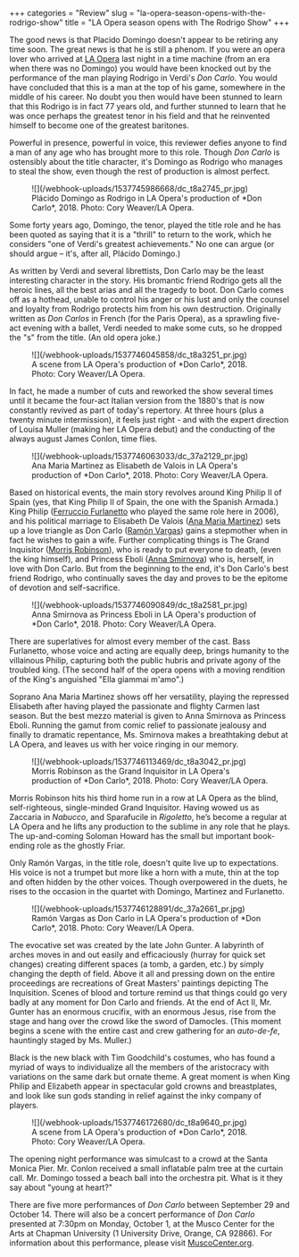 +++
categories = "Review"
slug = "la-opera-season-opens-with-the-rodrigo-show"
title = "LA Opera season opens with The Rodrigo Show"
+++

The good news is that Placido Domingo doesn't appear to be retiring any time soon. The great news is that he is still a phenom. If you were an opera lover who arrived at [LA Opera](/scene/companies/los-angeles-opera/) last night in a time machine (from an era when there was no Domingo) you would have been knocked out by the performance of the man playing Rodrigo in Verdi's *Don Carlo*. You would have concluded that this is a man at the top of his game, somewhere in the middle of his career. No doubt you then would have been stunned to learn that this Rodrigo is in fact 77 years old, and further stunned to learn that he was once perhaps the greatest tenor in his field and that he reinvented himself to become one of the greatest baritones. 

Powerful in presence, powerful in voice, this reviewer defies anyone to find a man of any age who has brought more to this role. Though *Don Carlo* is ostensibly about the title character, it's Domingo as Rodrigo who manages to steal the show, even though the rest of production is almost perfect. 

<figure data-type="image">
![](/webhook-uploads/1537745986668/dc_t8a2745_pr.jpg)
<figcaption>Plácido Domingo as Rodrigo in LA Opera's production of *Don Carlo*, 2018. Photo: Cory Weaver/LA Opera.</figcaption>
</figure>

Some forty years ago, Domingo, the tenor, played the title role and he has been quoted as saying that it is a "thrill" to return to the work, which he considers "one of Verdi's greatest achievements." No one can argue (or should argue – it's, after all, Plácido Domingo.)

As written by Verdi and several librettists, Don Carlo may be the least interesting character in the story. His bromantic friend Rodrigo gets all the heroic lines, all the best arias and all the tragedy to boot.  Don Carlo comes off as a hothead, unable to control his anger or his lust and only the counsel and loyalty from Rodrigo protects him from his own destruction. Originally written as *Don Carlos* in French (for the Paris Opera), as a sprawling five-act evening with a ballet, Verdi needed to make some cuts, so he dropped the "s" from the title. (An old opera joke.)

<figure data-type="image">
![](/webhook-uploads/1537746045858/dc_t8a3251_pr.jpg)
<figcaption>A scene from LA Opera's production of *Don Carlo*, 2018. Photo: Cory Weaver/LA Opera.</figcaption>
</figure>

In fact, he made a number of cuts and reworked the show several times until it became the four-act Italian version from the 1880's that is now constantly revived as part of today's repertory. At three hours (plus a twenty minute intermission), it feels just right - and with the expert direction of Louisa Muller (making her LA Opera debut) and the conducting of the always august James Conlon, time flies.

<figure data-type="image">
![](/webhook-uploads/1537746063033/dc_37a2129_pr.jpg)
<figcaption>Ana Maria Martinez as Elisabeth de Valois in LA Opera's production of *Don Carlo*, 2018. Photo: Cory Weaver/LA Opera.</figcaption>
</figure>

Based on historical events, the main story revolves around King Philip II of Spain (yes, that King Philip II of Spain, the one with the Spanish Armada.) King Philip ([Ferruccio Furlanetto](/scene/people/ferruccio-furlanetto/) who played the same role here in 2006), and his political marriage to Elisabeth De Valois ([Ana Maria Martinez](/scene/people/ana-maria-martinez/)) sets up a love triangle as Don Carlo ([Ramón Vargas](/scene/people/ramon-vargas/)) gains a stepmother when in fact he wishes to gain a wife. Further complicating things is The Grand Inquisitor ([Morris Robinson](/scene/people/morris-robinson/)), who is ready to put everyone to death, (even the king himself), and Princess Eboli ([Anna Smirnova](/scene/people/anna-smirnova/)) who is, herself, in love with Don Carlo. But from the beginning to the end, it's Don Carlo's best friend Rodrigo, who continually saves the day and proves to be the epitome of devotion and self-sacrifice. 

<figure data-type="image">
![](/webhook-uploads/1537746090849/dc_t8a2581_pr.jpg)
<figcaption>Anna Smirnova as Princess Eboli in LA Opera's production of *Don Carlo*, 2018. Photo: Cory Weaver/LA Opera.</figcaption>
</figure>

There are superlatives for almost every member of the cast. Bass Furlanetto, whose voice and acting are equally deep, brings humanity to the villainous Philip, capturing both the public hubris and private agony of the troubled king. (The second half of the opera opens with a moving rendition of the King's anguished "Ella giammai m'amo".)	

Soprano Ana Maria Martinez shows off her versatility, playing the repressed Elisabeth after having played the passionate and flighty Carmen last season. But the best mezzo material is given to Anna Smirnova as Princess Eboli. Running the gamut from comic relief to passionate jealousy and finally to dramatic repentance, Ms. Smirnova makes a breathtaking debut at LA Opera, and leaves us with her voice ringing in our memory.

<figure data-type="image">
![](/webhook-uploads/1537746113469/dc_t8a3042_pr.jpg)
<figcaption>Morris Robinson as the Grand Inquisitor in LA Opera's production of *Don Carlo*, 2018. Photo: Cory Weaver/LA Opera.</figcaption>
</figure>

Morris Robinson hits his third home run in a row at LA Opera as the blind, self-righteous, single-minded Grand Inquisitor.  Having wowed us as Zaccaria in *Nabucco*, and Sparafucile in *Rigoletto*, he’s become a regular at LA Opera and he lifts any production to the sublime in any role that he plays. The up-and-coming Soloman Howard has the small but important book-ending role as the ghostly Friar.

Only Ramón Vargas, in the title role, doesn't quite live up to expectations. His voice is not a trumpet but more like a horn with a mute, thin at the top and often hidden by the other voices. Though overpowered in the duets, he rises to the occasion in the quartet with Domingo, Martinez and Furlanetto.

<figure data-type="image">
![](/webhook-uploads/1537746128891/dc_37a2661_pr.jpg)
<figcaption>Ramón Vargas as Don Carlo in LA Opera's production of *Don Carlo*, 2018. Photo: Cory Weaver/LA Opera.</figcaption>
</figure>

The evocative set was created by the late John Gunter.  A labyrinth of arches moves in and out easily and efficaciously (hurray for quick set changes) creating different spaces (a tomb, a garden, etc.) by simply changing the depth of field.  Above it all and pressing down on the entire proceedings are recreations of Great Masters' paintings depicting The Inquisition. Scenes of blood and torture remind us that things could go very badly at any moment for Don Carlo and friends. At the end of Act II, Mr. Gunter has an enormous crucifix, with an enormous Jesus, rise from the stage and hang over the crowd like the sword of Damocles. (This moment begins a scene with the entire cast and crew gathering for an *auto-de-fe*, hauntingly staged by Ms. Muller.)

Black is the new black with Tim Goodchild's costumes, who has found a myriad of ways to individualize all the members of the aristocracy with variations on the same dark but ornate theme. A great moment is when King Philip and Elizabeth appear in spectacular gold crowns and breastplates, and look like sun gods standing in relief against the inky company of players.

<figure data-type="image">
![](/webhook-uploads/1537746172680/dc_t8a9640_pr.jpg)
<figcaption>A scene from LA Opera's production of *Don Carlo*, 2018. Photo: Cory Weaver/LA Opera.</figcaption>
</figure>

The opening night performance was simulcast to a crowd at the Santa Monica Pier. Mr. Conlon received a small inflatable palm tree at the curtain call. Mr. Domingo tossed a beach ball into the orchestra pit. What is it they say about "young at heart?"

There are five more performances of *Don Carlo* between September 29 and October 14. There will also be a concert performance of *Don Carlo* presented at 7:30pm on Monday, October 1, at the Musco Center for the Arts at Chapman University (1 University Drive, Orange, CA 92866). For information about this performance, please visit [MuscoCenter.org](http://muscocenter.org/).
